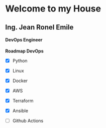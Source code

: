 # Welcome to my House

## Ing. Jean Ronel Emile
#### DevOps Engineer


**Roadmap DevOps**
- [x] Python
- [x] Linux
- [x] Docker
- [x] AWS
- [x] Terraform
- [x] Ansible
- [ ] Github Actions

